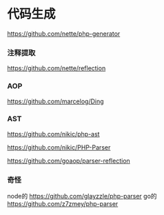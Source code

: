 代码生成
===========

https://github.com/nette/php-generator

### 注释提取
https://github.com/nette/reflection

### AOP
https://github.com/marcelog/Ding


### AST
https://github.com/nikic/php-ast

https://github.com/nikic/PHP-Parser

https://github.com/goaop/parser-reflection


### 奇怪
node的
https://github.com/glayzzle/php-parser
go的
https://github.com/z7zmey/php-parser
